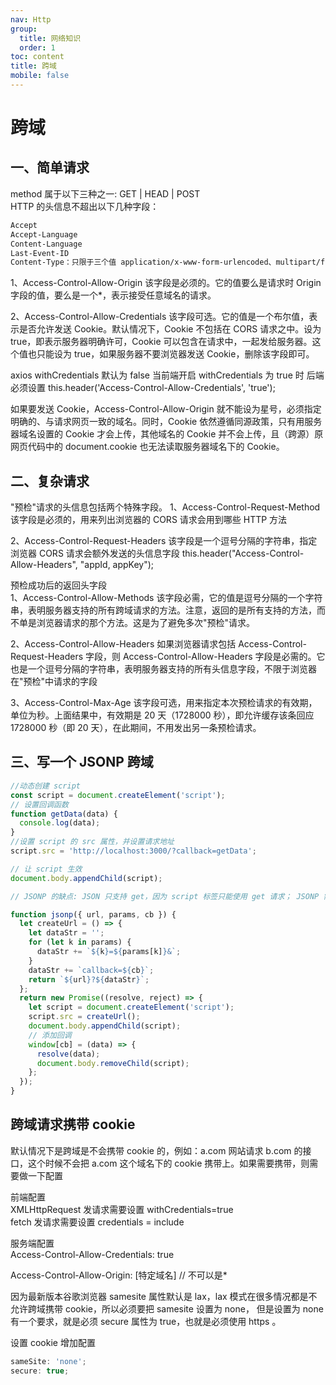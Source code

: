 ```yaml
---
nav: Http
group:
  title: 网络知识
  order: 1
toc: content
title: 跨域
mobile: false
---
```


# 跨域

## 一、简单请求

method 属于以下三种之一: GET | HEAD | POST<br/>
HTTP 的头信息不超出以下几种字段：<br/>

```bash
Accept
Accept-Language
Content-Language
Last-Event-ID
Content-Type：只限于三个值 application/x-www-form-urlencoded、multipart/form-data、text/plain
```

1、Access-Control-Allow-Origin
该字段是必须的。它的值要么是请求时 Origin 字段的值，要么是一个\*，表示接受任意域名的请求。

2、Access-Control-Allow-Credentials
该字段可选。它的值是一个布尔值，表示是否允许发送 Cookie。默认情况下，Cookie 不包括在 CORS 请求之中。设为 true，即表示服务器明确许可，Cookie 可以包含在请求中，一起发给服务器。这个值也只能设为 true，如果服务器不要浏览器发送 Cookie，删除该字段即可。

axios withCredentials 默认为 false
当前端开启 withCredentials 为 true 时 后端必须设置
this.header('Access-Control-Allow-Credentials', 'true');

如果要发送 Cookie，Access-Control-Allow-Origin 就不能设为星号，必须指定明确的、与请求网页一致的域名。同时，Cookie 依然遵循同源政策，只有用服务器域名设置的 Cookie 才会上传，其他域名的 Cookie 并不会上传，且（跨源）原网页代码中的 document.cookie 也无法读取服务器域名下的 Cookie。

## 二、复杂请求

"预检"请求的头信息包括两个特殊字段。
1、Access-Control-Request-Method
该字段是必须的，用来列出浏览器的 CORS 请求会用到哪些 HTTP 方法

2、Access-Control-Request-Headers
该字段是一个逗号分隔的字符串，指定浏览器 CORS 请求会额外发送的头信息字段
this.header("Access-Control-Allow-Headers", "appId, appKey");

预检成功后的返回头字段  
1、Access-Control-Allow-Methods
该字段必需，它的值是逗号分隔的一个字符串，表明服务器支持的所有跨域请求的方法。注意，返回的是所有支持的方法，而不单是浏览器请求的那个方法。这是为了避免多次"预检"请求。

2、Access-Control-Allow-Headers
如果浏览器请求包括 Access-Control-Request-Headers 字段，则 Access-Control-Allow-Headers 字段是必需的。它也是一个逗号分隔的字符串，表明服务器支持的所有头信息字段，不限于浏览器在"预检"中请求的字段

3、Access-Control-Max-Age
该字段可选，用来指定本次预检请求的有效期，单位为秒。上面结果中，有效期是 20 天（1728000 秒），即允许缓存该条回应 1728000 秒（即 20 天），在此期间，不用发出另一条预检请求。

## 三、写一个 JSONP 跨域

```js
//动态创建 script
const script = document.createElement('script');
// 设置回调函数
function getData(data) {
  console.log(data);
}
//设置 script 的 src 属性，并设置请求地址
script.src = 'http://localhost:3000/?callback=getData';

// 让 script 生效
document.body.appendChild(script);

// JSONP 的缺点: JSON 只支持 get，因为 script 标签只能使用 get 请求； JSONP 需要后端配合返回指定格式的数据。

function jsonp({ url, params, cb }) {
  let createUrl = () => {
    let dataStr = '';
    for (let k in params) {
      dataStr += `${k}=${params[k]}&`;
    }
    dataStr += `callback=${cb}`;
    return `${url}?${dataStr}`;
  };
  return new Promise((resolve, reject) => {
    let script = document.createElement('script');
    script.src = createUrl();
    document.body.appendChild(script);
    // 添加回调
    window[cb] = (data) => {
      resolve(data);
      document.body.removeChild(script);
    };
  });
}
```

## 跨域请求携带 cookie

默认情况下是跨域是不会携带 cookie 的，例如：a.com 网站请求 b.com 的接口，这个时候不会把 a.com 这个域名下的 cookie 携带上。如果需要携带，则需要做一下配置

前端配置  
XMLHttpRequest 发请求需要设置 withCredentials=true  
fetch 发请求需要设置 credentials = include

服务端配置  
Access-Control-Allow-Credentials: true

Access-Control-Allow-Origin: [特定域名] // 不可以是\*

因为最新版本谷歌浏览器 samesite 属性默认是 lax，lax 模式在很多情况都是不允许跨域携带 cookie，所以必须要把 samesite 设置为 none， 但是设置为 none 有一个要求，就是必须 secure 属性为 true，也就是必须使用 https 。

设置 cookie 增加配置<br/>

```js
sameSite: 'none';
secure: true;
```
